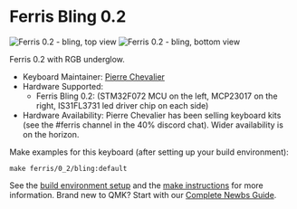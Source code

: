 # Ferris Bling 0.2

![Ferris 0.2 - bling, top view](https://i.imgur.com/LwKlmnz.jpg)
![Ferris 0.2 - bling, bottom view](https://i.imgur.com/qGnYGVO.jpg)

Ferris 0.2 with RGB underglow.

* Keyboard Maintainer: [Pierre Chevalier](https://github.com/pierrechevalier83)
* Hardware Supported:
    * Ferris Bling 0.2: (STM32F072 MCU on the left, MCP23017 on the right, IS31FL3731 led driver chip on each side)
* Hardware Availability: Pierre Chevalier has been selling keyboard kits (see the #ferris channel in the 40% discord chat). Wider availability is on the horizon.

Make examples for this keyboard (after setting up your build environment):

    make ferris/0_2/bling:default

See the [build environment setup](https://docs.qmk.fm/#/getting_started_build_tools) and the [make instructions](https://docs.qmk.fm/#/getting_started_make_guide) for more information. Brand new to QMK? Start with our [Complete Newbs Guide](https://docs.qmk.fm/#/newbs).
